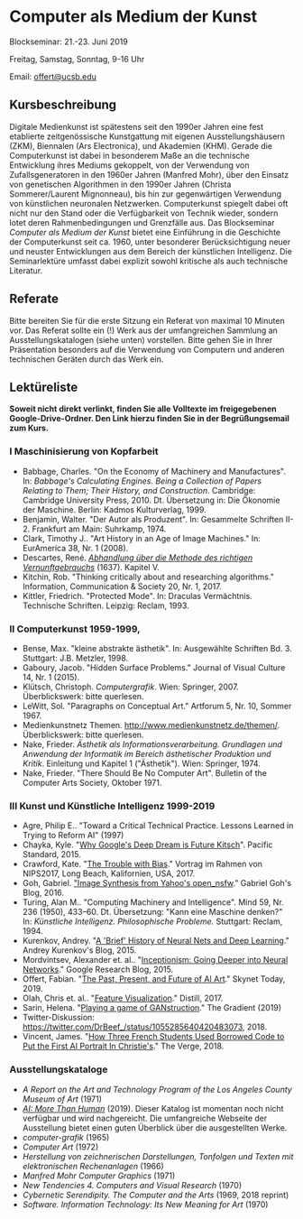 # Computer als Medium der Kunst

Blockseminar: 21.-23. Juni 2019

Freitag, Samstag, Sonntag, 9-16 Uhr

Email: offert@ucsb.edu

## Kursbeschreibung

Digitale Medienkunst ist spätestens seit den 1990er Jahren eine fest etablierte zeitgenössische Kunstgattung mit eigenen Ausstellungshäusern (ZKM), Biennalen (Ars Electronica), und Akademien (KHM). Gerade die Computerkunst ist dabei in besonderem Maße an die technische Entwicklung ihres Mediums gekoppelt, von der Verwendung von Zufallsgeneratoren in den 1960er Jahren (Manfred Mohr), über den Einsatz von genetischen Algorithmen in den 1990er Jahren (Christa Sommerer/Laurent Mignonneau), bis hin zur gegenwärtigen Verwendung von künstlichen neuronalen Netzwerken. Computerkunst spiegelt dabei oft nicht nur den Stand oder die Verfügbarkeit von Technik wieder, sondern lotet deren Rahmenbedingungen und Grenzfälle aus. Das Blockseminar *Computer als Medium der Kunst* bietet eine Einführung in die Geschichte der Computerkunst seit ca. 1960, unter besonderer Berücksichtigung neuer und neuster Entwicklungen aus dem Bereich der künstlichen Intelligenz. Die Seminarlektüre umfasst dabei explizit sowohl kritische als auch technische Literatur.

## Referate

Bitte bereiten Sie für die erste Sitzung ein Referat von maximal 10 Minuten vor. Das Referat sollte ein (!) Werk aus der umfangreichen Sammlung an Ausstellungskatalogen (siehe unten) vorstellen. Bitte gehen Sie in Ihrer Präsentation besonders auf die Verwendung von Computern und anderen technischen Geräten durch das Werk ein.

## Lektüreliste

**Soweit nicht direkt verlinkt, finden Sie alle Volltexte im freigegebenen Google-Drive-Ordner. Den Link hierzu finden Sie in der Begrüßungsemail zum Kurs.**

### I Maschinisierung von Kopfarbeit

- Babbage, Charles. "On the Economy of Machinery and Manufactures". In: *Babbage's Calculating Engines. Being a Collection of Papers Relating to Them; Their History, and Construction*. Cambridge: Cambridge University Press, 2010. Dt. Übersetzung in: Die Ökonomie der Maschine. Berlin: Kadmos Kulturverlag, 1999.
- Benjamin, Walter. "Der Autor als Produzent". In: Gesammelte Schriften II-2. Frankfurt am Main: Suhrkamp, 1974.
- Clark, Timothy J.. "Art History in an Age of Image Machines." In: EurAmerica 38, Nr. 1 (2008).
- Descartes, René. *[Abhandlung über die Methode des richtigen Vernunftgebrauchs](https://www.textlog.de/descartes-methode.html)* (1637). Kapitel V.
- Kitchin, Rob. "Thinking critically about and researching algorithms." Information, Communication & Society 20, Nr. 1, 2017.
- Kittler, Friedrich. "Protected Mode". In: Draculas Vermächtnis. Technische Schriften. Leipzig: Reclam, 1993.

### II Computerkunst 1959-1999, 

- Bense, Max. "kleine abstrakte ästhetik". In: Ausgewählte Schriften Bd. 3. Stuttgart: J.B. Metzler, 1998.
- Gaboury, Jacob. "Hidden Surface Problems." Journal of Visual Culture 14, Nr. 1 (2015).
- Klütsch, Christoph. *Computergrafik*. Wien: Springer, 2007. Überblickswerk: bitte querlesen.
- LeWitt, Sol. "Paragraphs on Conceptual Art." Artforum 5, Nr. 10, Sommer 1967.
- Medienkunstnetz Themen. http://www.medienkunstnetz.de/themen/. Überblickswerk: bitte querlesen.
- Nake, Frieder. *Ästhetik als Informationsverarbeitung. Grundlagen und Anwendung der Informatik im Bereich ästhetischer Produktion und Kritik*. Einleitung und Kapitel 1 ("Ästhetik"). Wien: Springer, 1974.
- Nake, Frieder. "There Should Be No Computer Art". Bulletin of the Computer Arts Society, Oktober 1971.

### III Kunst und Künstliche Intelligenz 1999-2019

- Agre, Philip E.. "Toward a Critical Technical Practice. Lessons Learned in Trying to Reform AI" (1997)
- Chayka, Kyle. "[Why Google's Deep Dream is Future Kitsch](https://psmag.com/environment/googles-deep-dream-is-future-kitsch)". Pacific Standard, 2015.
- Crawford, Kate. "[The Trouble with Bias](https://www.youtube.com/watch?v=fMym_BKWQzk&t=698s)." Vortrag im Rahmen von NIPS2017, Long Beach, Kalifornien, USA, 2017.
- Goh, Gabriel. ["Image Synthesis from Yahoo's open_nsfw](https://open_nsfw.gitlab.io/)." Gabriel Goh's Blog, 2016.
- Turing, Alan M.. "Computing Machinery and Intelligence". Mind 59, Nr. 236 (1950), 433–60. Dt. Übersetzung: "Kann eine Maschine denken?" In: *Künstliche Intelligenz. Philosophische Probleme.* Stuttgart: Reclam, 1994.
- Kurenkov, Andrey. "[A 'Brief' History of Neural Nets and Deep Learning](http://www.andreykurenkov.com/writing/ai/a-brief-history-of-neural-nets-and-deep-learning/)." Andrey Kurenkov's Blog, 2015.
- Mordvintsev, Alexander et. al.. "[Inceptionism: Going Deeper into Neural Networks](https://research.googleblog.com/2015/06/inceptionism-going-deeper-into-neural.html)." Google Research Blog, 2015.
- Offert, Fabian. "[The Past, Present, and Future of AI Art](https://www.skynettoday.com/editorials/ai-art-history)." Skynet Today, 2019.
- Olah, Chris et. al.. "[Feature Visualization](https://distill.pub/2017/feature-visualization/)." Distill, 2017.
- Sarin, Helena. "[Playing a game of GANstruction](https://thegradient.pub/playing-a-game-of-ganstruction/)." The Gradient (2019)
- Twitter-Diskussion: https://twitter.com/DrBeef_/status/1055285640420483073, 2018.
- Vincent, James. "[How Three French Students Used Borrowed Code to Put the First AI Portrait In Christie's](https://www.theverge.com/2018/10/23/18013190/ai-art-portrait-auction-christies-belamy-obvious-robbie-barrat-gans)." The Verge, 2018.

### Ausstellungskataloge

- *A Report on the Art and Technology Program of the Los Angeles County Museum of Art* (1971)
- *[AI: More Than Human](https://www.barbican.org.uk/whats-on/2019/event/ai-more-than-human)* (2019). Dieser Katalog ist momentan noch nicht verfügbar und wird nachgereicht. Die umfangreiche Webseite der Ausstellung bietet einen guten Überblick über die ausgestellten Werke.
- *computer-grafik* (1965)
- *Computer Art* (1972)
- *Herstellung von zeichnerischen Darstellungen, Tonfolgen und Texten mit elektronischen Rechenanlagen* (1966)‌
- *Manfred Mohr Computer Graphics* (1971)
- *New Tendencies 4. Computers and Visual Research* (1970)
- *Cybernetic Serendipity. The Computer and the Arts* (1969, 2018 reprint)
- *Software. Information Technology: Its New Meaning for Art* (1970)
